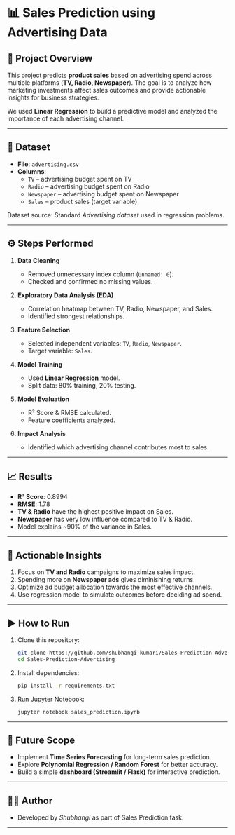 # 📊 Sales Prediction using Advertising Data

## 📌 Project Overview
This project predicts **product sales** based on advertising spend across multiple platforms (**TV, Radio, Newspaper**). The goal is to analyze how marketing investments affect sales outcomes and provide actionable insights for business strategies.

We used **Linear Regression** to build a predictive model and analyzed the importance of each advertising channel.

---

## 📂 Dataset
- **File**: `advertising.csv`
- **Columns**:
  - `TV` – advertising budget spent on TV
  - `Radio` – advertising budget spent on Radio
  - `Newspaper` – advertising budget spent on Newspaper
  - `Sales` – product sales (target variable)

Dataset source: Standard *Advertising dataset* used in regression problems.

---

## ⚙️ Steps Performed
1. **Data Cleaning**  
   - Removed unnecessary index column (`Unnamed: 0`).  
   - Checked and confirmed no missing values.  

2. **Exploratory Data Analysis (EDA)**  
   - Correlation heatmap between TV, Radio, Newspaper, and Sales.  
   - Identified strongest relationships.  

3. **Feature Selection**  
   - Selected independent variables: `TV`, `Radio`, `Newspaper`.  
   - Target variable: `Sales`.  

4. **Model Training**  
   - Used **Linear Regression** model.  
   - Split data: 80% training, 20% testing.  

5. **Model Evaluation**  
   - R² Score & RMSE calculated.  
   - Feature coefficients analyzed.  

6. **Impact Analysis**  
   - Identified which advertising channel contributes most to sales.  

---

## 📈 Results
- **R² Score**: 0.8994  
- **RMSE**: 1.78  
- **TV & Radio** have the highest positive impact on Sales.  
- **Newspaper** has very low influence compared to TV & Radio.  
- Model explains ~90% of the variance in Sales.
  
---

## 🔑 Actionable Insights
1. Focus on **TV and Radio** campaigns to maximize sales impact.  
2. Spending more on **Newspaper ads** gives diminishing returns.  
3. Optimize ad budget allocation towards the most effective channels.  
4. Use regression model to simulate outcomes before deciding ad spend.  

---

## ▶️ How to Run
1. Clone this repository:  
   ```bash
   git clone https://github.com/shubhangi-kumari/Sales-Prediction-Advertising.git
   cd Sales-Prediction-Advertising
   ```
2. Install dependencies:  
   ```bash
   pip install -r requirements.txt
   ```
3. Run Jupyter Notebook:  
   ```bash
   jupyter notebook sales_prediction.ipynb
   ```

---

## 📌 Future Scope
- Implement **Time Series Forecasting** for long-term sales prediction.  
- Explore **Polynomial Regression / Random Forest** for better accuracy.  
- Build a simple **dashboard (Streamlit / Flask)** for interactive prediction.  

---

## 👩‍💻 Author
- Developed by *Shubhangi* as part of Sales Prediction task.

---
